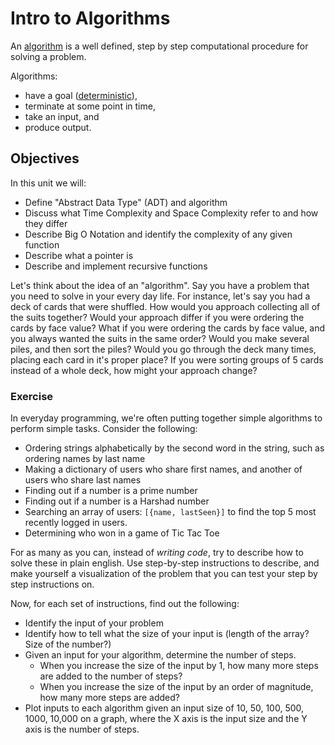 # Intro to Algorithms

An [algorithm](https://en.wikipedia.org/wiki/Algorithm) is a well defined, step by step computational procedure for solving a problem.

Algorithms:

- have a goal ([deterministic](https://en.wikipedia.org/wiki/Deterministic_system)),
- terminate at some point in time,
- take an input, and
- produce output.

## Objectives

In this unit we will:

- Define "Abstract Data Type" (ADT) and algorithm
- Discuss what Time Complexity and Space Complexity refer to and how they differ
- Describe Big O Notation and identify the complexity of any given function
- Describe what a pointer is
- Describe and implement recursive functions

Let's think about the idea of an "algorithm". Say you have a problem that you need to solve in your every day life. For instance, let's say you had a deck of cards that were shuffled. How would you approach collecting all of the suits together? Would your approach differ if you were ordering the cards by face value? What if you were ordering the cards by face value, and you always wanted the suits in the same order? Would you make several piles, and then sort the piles? Would you go through the deck many times, placing each card in it's proper place? If you were sorting groups of 5 cards instead of a whole deck, how might your approach change?

### Exercise
In everyday programming, we're often putting together simple algorithms to perform simple tasks. Consider the following:

- Ordering strings alphabetically by the second word in the string, such as ordering names by last name
- Making a dictionary of users who share first names, and another of users who share last names
- Finding out if a number is a prime number
- Finding out if a number is a Harshad number
- Searching an array of users: `[{name, lastSeen}]` to find the top 5 most recently logged in users.
- Determining who won in a game of Tic Tac Toe

For as many as you can, instead of _writing code_, try to describe how to solve these in plain english. Use step-by-step instructions to describe, and make yourself a visualization of the problem that you can test your step by step instructions on.

Now, for each set of instructions, find out the following:
- Identify the input of your problem
- Identify how to tell what the size of your input is (length of the array? Size of the number?)
- Given an input for your algorithm, determine the number of steps.
  - When you increase the size of the input by 1, how many more steps are added to the number of steps?
  - When you increase the size of the input by an order of magnitude, how many more steps are added?
- Plot inputs to each algorithm given an input size of 10, 50, 100, 500, 1000, 10,000 on a graph, where the X axis is the input size and the Y axis is the number of steps.
